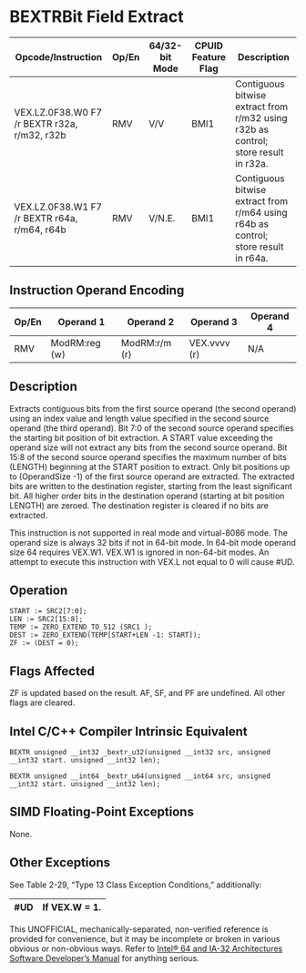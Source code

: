 # BEXTR**Bit Field Extract**

| Opcode/Instruction                           | Op/En | 64/32-bit Mode | CPUID Feature Flag | Description                                                                        |
| -------------------------------------------- | ----- | -------------- | ------------------ | ---------------------------------------------------------------------------------- |
| VEX.LZ.0F38.W0 F7 /r BEXTR r32a, r/m32, r32b | RMV   | V/V            | BMI1               | Contiguous bitwise extract from r/m32 using r32b as control; store result in r32a. |
| VEX.LZ.0F38.W1 F7 /r BEXTR r64a, r/m64, r64b | RMV   | V/N.E.         | BMI1               | Contiguous bitwise extract from r/m64 using r64b as control; store result in r64a. |

## Instruction Operand Encoding

| Op/En | Operand 1     | Operand 2     | Operand 3    | Operand 4 |
| ----- | ------------- | ------------- | ------------ | --------- |
| RMV   | ModRM:reg (w) | ModRM:r/m (r) | VEX.vvvv (r) | N/A       |

## Description

Extracts contiguous bits from the first source operand (the second operand) using an index value and length value specified in the second source operand (the third operand). Bit 7:0 of the second source operand specifies the starting bit position of bit extraction. A START value exceeding the operand size will not extract any bits from the second source operand. Bit 15:8 of the second source operand specifies the maximum number of bits (LENGTH) beginning at the START position to extract. Only bit positions up to (OperandSize -1) of the first source operand are extracted. The extracted bits are written to the destination register, starting from the least significant bit. All higher order bits in the destination operand (starting at bit position LENGTH) are zeroed. The destination register is cleared if no bits are extracted.

This instruction is not supported in real mode and virtual-8086 mode. The operand size is always 32 bits if not in 64-bit mode. In 64-bit mode operand size 64 requires VEX.W1. VEX.W1 is ignored in non-64-bit modes. An attempt to execute this instruction with VEX.L not equal to 0 will cause #​​​UD.

## Operation

```
START := SRC2[7:0];
LEN := SRC2[15:8];
TEMP := ZERO_EXTEND_TO_512 (SRC1 );
DEST := ZERO_EXTEND(TEMP[START+LEN -1: START]);
ZF := (DEST = 0);

```

## Flags Affected

ZF is updated based on the result. AF, SF, and PF are undefined. All other flags are cleared.

## Intel C/C++ Compiler Intrinsic Equivalent

```
BEXTR unsigned __int32 _bextr_u32(unsigned __int32 src, unsigned __int32 start. unsigned __int32 len);

```

```
BEXTR unsigned __int64 _bextr_u64(unsigned __int64 src, unsigned __int32 start. unsigned __int32 len);

```

## SIMD Floating-Point Exceptions

None.

## Other Exceptions

See Table 2-29, “Type 13 Class Exception Conditions,” additionally:

| #​​​UD | If VEX.W = 1. |
| ------ | ------------- |

This UNOFFICIAL, mechanically-separated, non-verified reference is provided for convenience, but it may be
incomplete or broken in various obvious or non-obvious
ways. Refer to [Intel® 64 and IA-32 Architectures Software Developer’s Manual](https://software.intel.com/en-us/download/intel-64-and-ia-32-architectures-sdm-combined-volumes-1-2a-2b-2c-2d-3a-3b-3c-3d-and-4) for anything serious.
